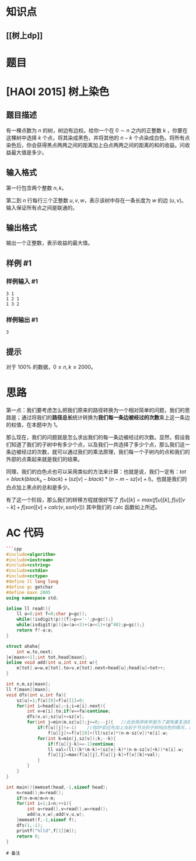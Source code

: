 # 知识点
  ## [[树上dp]] 
# 题目
 # [HAOI 2015] 树上染色

## 题目描述

有一棵点数为 $n$ 的树，树边有边权。给你一个在 $0 \sim n$ 之内的正整数 $k$ ，你要在这棵树中选择 $k$ 个点，将其染成黑色，并将其他的 $n-k$ 个点染成白色。将所有点染色后，你会获得黑点两两之间的距离加上白点两两之间的距离的和的收益。问收益最大值是多少。

## 输入格式

第一行包含两个整数 $n,k$。

第二到 $n$ 行每行三个正整数 $u, v, w$，表示该树中存在一条长度为 $w$ 的边 $(u, v)$。输入保证所有点之间是联通的。

## 输出格式

输出一个正整数，表示收益的最大值。

## 样例 #1

### 样例输入 #1

```
3 1
1 2 1
1 3 2
```

### 样例输出 #1

```
3
```

## 提示

对于 $100\%$ 的数据，$0 \leq n,k \leq 2000$。

# 思路
第一点：我们要考虑怎么把我们原来的路径转换为一个相对简单的问题，我们的思路是；通过将我们的**路径总长**统计转换为**我们每一条边被经过的次数**乘上这一条边的权值，在本题中为 1。

那么现在，我们的问题就是怎么求出我们的每一条边被经过的次数。显然，假设我们知道了我们的子树中有多少个点，以及我们一共选择了多少个点，那么我们这一条边被经过的次数，就可以通过我们的乘法原理，我们每一个子树内的点和我们的外部的点乘起来就是我们的结果。

同理，我们的白色点也可以采用类似的方法来计算：也就是说，我们一定有：$tot=black(black_{s}-black)+(sz[v]-black)*(n-m-sz[v]+l)$。也就是我们的白点加上黑点的总和是多少。

有了这一个阶段，那么我们的转移方程就很好写了
$f[u][k]=max(f[u][k],f[u][v-k]+f[son][v]+calc(v,son[v]))$ 其中我们的 calc 函数如上所述。
# AC 代码
```cpp
```cpp
#include<algorithm>
#include<iostream>
#include<cstring>
#include<cstdio>
#include<cctype>
#define ll long long
#define gc getchar
#define maxn 2005
using namespace std;

inline ll read(){
	ll a=0;int f=0;char p=gc();
	while(!isdigit(p)){f|=p=='-';p=gc();}
	while(isdigit(p)){a=(a<<3)+(a<<1)+(p^48);p=gc();}
	return f?-a:a;
}

struct ahaha{
	int w,to,next;
}e[maxn<<1];int tot,head[maxn];
inline void add(int u,int v,int w){
	e[tot].w=w,e[tot].to=v,e[tot].next=head[u];head[u]=tot++;
}

int n,m,sz[maxn];
ll f[maxn][maxn];
void dfs(int u,int fa){
	sz[u]=1;f[u][0]=f[u][1]=0;
	for(int i=head[u];~i;i=e[i].next){
		int v=e[i].to;if(v==fa)continue;
		dfs(v,u);sz[u]+=sz[v];
		for(int j=min(m,sz[u]);j>=0;--j){   //此处倒序枚举是为了避免重复选取
			if(f[u][j]!=-1)    //在DP前应先加上当前子节点的子树纯白色的情况，这是下面也倒序枚举的前提
				f[u][j]+=f[v][0]+(ll)sz[v]*(n-m-sz[v])*e[i].w;
			for(int k=min(j,sz[v]);k;--k){
				if(f[u][j-k]==-1)continue;
				ll val=(ll)(k*(m-k)+(sz[v]-k)*(n-m-sz[v]+k))*e[i].w;   //当前情况下连接子节点的边的贡献
				f[u][j]=max(f[u][j],f[u][j-k]+f[v][k]+val);
			}
		}
	}
}

int main(){memset(head,-1,sizeof head);
	n=read();m=read();
	if(n-m<m)m=n-m;
	for(int i=1;i<n;++i){
		int u=read(),v=read(),w=read();
		add(u,v,w);add(v,u,w);
	}memset(f,-1,sizeof f);
	dfs(1,-1);
	printf("%lld",f[1][m]);
	return 0;
}
```
```
# 备注

